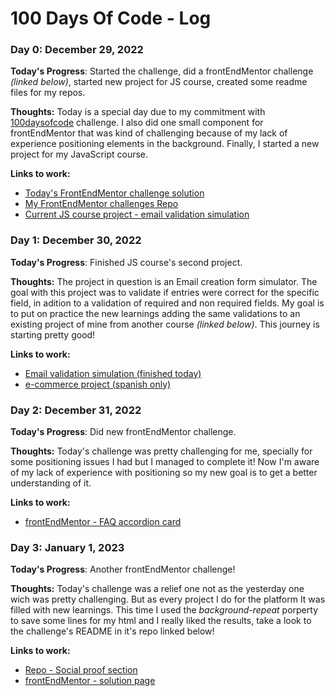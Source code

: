 # 100 Days Of Code - Log

### Day 0: December 29, 2022

**Today's Progress**: Started the challenge, did a frontEndMentor challenge *(linked below)*, started new project for JS course, created some readme files for my repos.

**Thoughts:** Today is a special day due to my commitment with [100daysofcode](https://www.100daysofcode.com) challenge. I also did one small component for frontEndMentor that was kind of challenging because of my lack of experience positioning elements in the background. Finally, I started a new project for my JavaScript course.

**Links to work:** 
- <a href="https://www.frontendmentor.io/solutions/profile-card-component-yLEgWJ-bEE" target="_blank">Today's FrontEndMentor challenge solution</a>
- <a href="https://github.com/Kevhec/frontEndMentor" target="_blank">My FrontEndMentor challenges Repo</a>
- <a href="https://kevhec.github.io/JS-course-projects/16-PROYECTO-EnviarEmail/" target="_blank">Current JS course project - email validation simulation</a>

### Day 1: December 30, 2022

**Today's Progress**: Finished JS course's second project.

**Thoughts:** The project in question is an Email creation form simulator. The goal with this project was to validate if entries were correct for the specific field, in adition to a validation of required and non required fields. My goal is to put on practice the new learnings adding the same validations to an existing project of mine from another course *(linked below)*. This journey is starting pretty good!

**Links to work:** 
- [Email validation simulation (finished today)](https://kevhec.github.io/JS-course-projects/16-PROYECTO-EnviarEmail/)
- [e-commerce project (spanish only)](https://kevhec.github.io/CSS-Course-Projects/E-commerce/index.html)

### Day 2: December 31, 2022

**Today's Progress**: Did new frontEndMentor challenge.

**Thoughts:** Today's challenge was pretty challenging for me, specially for some positioning issues I had but I managed to complete it! Now I'm aware of my lack of experience with positioning so my new goal is to get a better understanding of it. 

**Links to work:** 
- [frontEndMentor - FAQ accordion card](https://kevhec.github.io/frontEndMentor/projects/FAQ_accordion_card/)

### Day 3: January 1, 2023

**Today's Progress**: Another frontEndMentor challenge!

**Thoughts:** Today's challenge was a relief one not as the yesterday one wich was pretty challenging. But as every project I do for the platform It was filled with new learnings. This time I used the *background-repeat* porperty to save some lines for my html and I really liked the results, take a look to the challenge's README in it's repo linked below!

**Links to work:** 
- [Repo - Social proof section](https://github.com/Kevhec/frontEndMentor/tree/master/projects/Social_proof_section)
- [frontEndMentor - solution page](https://www.frontendmentor.io/solutions/social-proof-section-1UgmQZZbbB)
